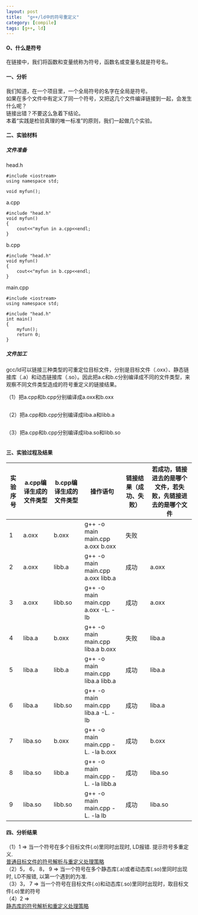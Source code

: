 ```yaml
---
layout: post
title:  "g++/ld中的符号重定义"
category: [compile]
tags: [g++, ld]
---
```


#### O、什么是符号

在链接中，我们将函数和变量统称为符号，函数名或变量名就是符号名。

#### 一、分析

我们知道，在一个项目里，一个全局符号的名字在全局是符号。  
如果在多个文件中有定义了同一个符号，又把这几个文件编译链接到一起，会发生什么呢？  
链接出错？不要这么急着下结论。  
本着“实践是检验真理的唯一标准”的原则，我们一起做几个实验。  

#### 二、实验材料

##### 文件准备

head.h

```
#include <iostream>
using namespace std;

void myfun();
```

a.cpp

```
#include "head.h"
void myfun()
{
	cout<<"myfun in a.cpp<<endl;
}
```
b.cpp

```
#include "head.h"
void myfun()
{
	cout<<"myfun in b.cpp<<endl;
}
```
main.cpp

```
#include <iostream>
using namespace std;

#include "head.h"
int main()
{
	myfun();
	return 0;
}
```

##### 文件加工

gcc/ld可以链接三种类型的可重定位目标文件，分别是目标文件（.oxx）、静态链接库（.a）和动态链接库（.so）。因此把a.c和b.c分别编译成不同的文件类型，来观察不同文件类型造成的符号重定义的链接结果。

（1）把a.cpp和b.cpp分别编译成a.oxx和b.oxx

```
```
（2）把a.cpp和b.cpp分别编译成liba.a和libb.a

```
```
（3）把a.cpp和b.cpp分别编译成liba.so和libb.so

```
```

#### 三、实验过程及结果

|实验序号|a.cpp编译生成的文件类型|b.cpp编译生成的文件类型|操作语句|链接结果（成功、失败）|若成功，链接进去的是哪个文件，若失败，先链接进去的是哪个文件|
|---|---|---|---|---|---|
|1|a.oxx|b.oxx|g++ -o main main.cpp a.oxx b.oxx|失败||
|2|a.oxx|libb.a|g++ -o main main.cpp a.oxx libb.a|成功|a.oxx|
|3|a.oxx|libb.so|g++ -o main main.cpp a.oxx -L. -lb|成功|a.oxx|
|4|liba.a|b.oxx|g++ -o main main.cpp liba.a b.oxx|失败|liba.a|
|5|liba.a|libb.a|g++ -o main main.cpp liba.a libb.a|成功|liba.a|
|6|liba.a|libb.so|g++ -o main main.cpp liba.a -L. -lb|成功|liba.a|
|7|liba.so|b.oxx|g++ -o main main.cpp -L. -la b.oxx|成功|b.oxx|
|8|liba.so|libb.a|g++ -o main main.cpp -L. -la libb.a|成功|liba.so|
|9|liba.so|libb.so|g++ -o main main.cpp -L. -la lb|成功|liba.so|

#### 四、分析结果
（1）1 => 当一个符号在多个目标文件(.o)里同时出现时, LD报错. 提示符号多重定义.  
[普通目标文件的符号解析与重定义处理策略](http://blog.csdn.net/mishifangxiangdefeng/article/details/44859389)  
（2）5， 6， 8， 9 => 当一个符号在多个静态库(.a)或者动态库(.so)里同时出现时, LD不报错, 以第一个遇到的为准.   
（3）3， 7 => 当一个符号在目标文件(.o)和动态库(.so)里同时出现时，取目标文件(.o)里的符号  
（4）2 =>  
[静态库的符号解析和重定义处理策略](http://blog.csdn.net/mishifangxiangdefeng/article/details/45127863)  




